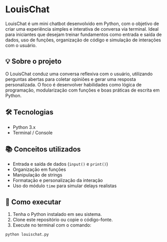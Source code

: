 # LouisChat

LouisChat é um mini chatbot desenvolvido em Python, com o objetivo de criar uma experiência simples e interativa de conversa via terminal. Ideal para iniciantes que desejam treinar fundamentos como entrada e saída de dados, uso de funções, organização de código e simulação de interações com o usuário.

## 💡 Sobre o projeto

O LouisChat conduz uma conversa reflexiva com o usuário, utilizando perguntas abertas para coletar opiniões e gerar uma resposta personalizada. O foco é desenvolver habilidades como lógica de programação, modularização com funções e boas práticas de escrita em Python.

## 🛠️ Tecnologias

- Python 3.x
- Terminal / Console

## 📚 Conceitos utilizados

- Entrada e saída de dados (`input()` e `print()`)
- Organização em funções
- Manipulação de strings
- Formatação e personalização da interação
- Uso do módulo `time` para simular delays realistas

## 🚀 Como executar

1. Tenha o Python instalado em seu sistema.
2. Clone este repositório ou copie o código-fonte.
3. Execute no terminal com o comando:

```bash
python louischat.py
